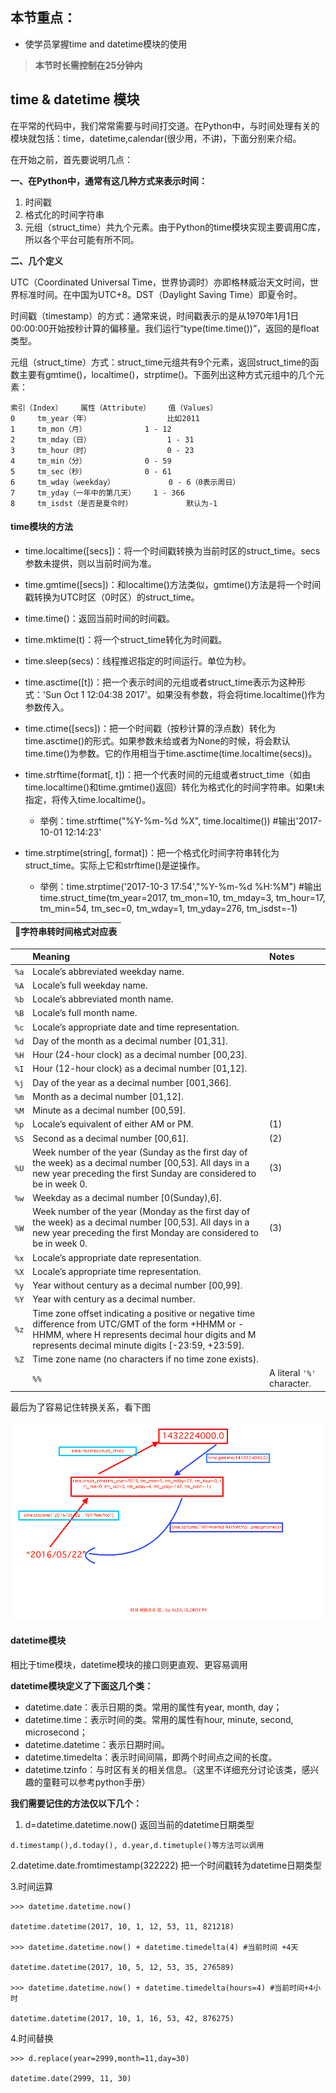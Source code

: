 ## 本节重点：

* 使学员掌握time and datetime模块的使用

> **本节时长需控制在25分钟内**

## time & datetime 模块

在平常的代码中，我们常常需要与时间打交道。在Python中，与时间处理有关的模块就包括：time，datetime,calendar\(很少用，不讲\)，下面分别来介绍。

在开始之前，首先要说明几点：

**一、在Python中，通常有这几种方式来表示时间：**

1. 时间戳 
2. 格式化的时间字符串 
3. 元组（struct\_time）共九个元素。由于Python的time模块实现主要调用C库，所以各个平台可能有所不同。

**二、几个定义**

UTC（Coordinated Universal Time，世界协调时）亦即格林威治天文时间，世界标准时间。在中国为UTC+8。DST（Daylight Saving Time）即夏令时。

时间戳（timestamp）的方式：通常来说，时间戳表示的是从1970年1月1日00:00:00开始按秒计算的偏移量。我们运行“type\(time.time\(\)\)”，返回的是float类型。

元组（struct\_time）方式：struct\_time元组共有9个元素，返回struct\_time的函数主要有gmtime\(\)，localtime\(\)，strptime\(\)。下面列出这种方式元组中的几个元素：

```
索引（Index）    属性（Attribute）    值（Values）
0     tm_year（年）                 比如2011 
1     tm_mon（月）             1 - 12
2     tm_mday（日）                 1 - 31
3     tm_hour（时）                 0 - 23
4     tm_min（分）             0 - 59
5     tm_sec（秒）             0 - 61
6     tm_wday（weekday）            0 - 6（0表示周日）
7     tm_yday（一年中的第几天）    1 - 366
8     tm_isdst（是否是夏令时）            默认为-1
```

#### time模块的方法

* time.localtime\(\[secs\]\)：将一个时间戳转换为当前时区的struct\_time。secs参数未提供，则以当前时间为准。
* time.gmtime\(\[secs\]\)：和localtime\(\)方法类似，gmtime\(\)方法是将一个时间戳转换为UTC时区（0时区）的struct\_time。
* time.time\(\)：返回当前时间的时间戳。
* time.mktime\(t\)：将一个struct\_time转化为时间戳。
* time.sleep\(secs\)：线程推迟指定的时间运行。单位为秒。
* time.asctime\(\[t\]\)：把一个表示时间的元组或者struct\_time表示为这种形式：'Sun Oct  1 12:04:38 2017'。如果没有参数，将会将time.localtime\(\)作为参数传入。
* time.ctime\(\[secs\]\)：把一个时间戳（按秒计算的浮点数）转化为time.asctime\(\)的形式。如果参数未给或者为None的时候，将会默认time.time\(\)为参数。它的作用相当于time.asctime\(time.localtime\(secs\)\)。
* time.strftime\(format\[, t\]\)：把一个代表时间的元组或者struct\_time（如由time.localtime\(\)和time.gmtime\(\)返回）转化为格式化的时间字符串。如果t未指定，将传入time.localtime\(\)。

  * 举例：time.strftime\("%Y-%m-%d %X", time.localtime\(\)\) \#输出'2017-10-01 12:14:23'

* time.strptime\(string\[, format\]\)：把一个格式化时间字符串转化为struct\_time。实际上它和strftime\(\)是逆操作。

  * 举例：time.strptime\('2017-10-3 17:54',"%Y-%m-%d %H:%M"\) \#输出 time.struct\_time\(tm\_year=2017, tm\_mon=10, tm\_mday=3, tm\_hour=17, tm\_min=54, tm\_sec=0, tm\_wday=1, tm\_yday=276, tm\_isdst=-1\) 

| 字符串转时间格式对应表 |
| :--- |


|  | Meaning | Notes |
| :--- | :--- | :--- |
| `%a` | Locale’s abbreviated weekday name. |  |
| `%A` | Locale’s full weekday name. |  |
| `%b` | Locale’s abbreviated month name. |  |
| `%B` | Locale’s full month name. |  |
| `%c` | Locale’s appropriate date and time representation. |  |
| `%d` | Day of the month as a decimal number \[01,31\]. |  |
| `%H` | Hour \(24-hour clock\) as a decimal number \[00,23\]. |  |
| `%I` | Hour \(12-hour clock\) as a decimal number \[01,12\]. |  |
| `%j` | Day of the year as a decimal number \[001,366\]. |  |
| `%m` | Month as a decimal number \[01,12\]. |  |
| `%M` | Minute as a decimal number \[00,59\]. |  |
| `%p` | Locale’s equivalent of either AM or PM. | \(1\) |
| `%S` | Second as a decimal number \[00,61\]. | \(2\) |
| `%U` | Week number of the year \(Sunday as the first day of the week\) as a decimal number \[00,53\]. All days in a new year preceding the first Sunday are considered to be in week 0. | \(3\) |
| `%w` | Weekday as a decimal number \[0\(Sunday\),6\]. |  |
| `%W` | Week number of the year \(Monday as the first day of the week\) as a decimal number \[00,53\]. All days in a new year preceding the first Monday are considered to be in week 0. | \(3\) |
| `%x` | Locale’s appropriate date representation. |  |
| `%X` | Locale’s appropriate time representation. |  |
| `%y` | Year without century as a decimal number \[00,99\]. |  |
| `%Y` | Year with century as a decimal number. |  |
| `%z` | Time zone offset indicating a positive or negative time difference from UTC/GMT of the form +HHMM or -HHMM, where H represents decimal hour digits and M represents decimal minute digits \[-23:59, +23:59\]. |  |
| `%Z` | Time zone name \(no characters if no time zone exists\). |  |
|  | `%%` | A literal `'%'` character. |

最后为了容易记住转换关系，看下图

![](/assets/chapter4/time-convert.png)

#### 

#### datetime模块

相比于time模块，datetime模块的接口则更直观、更容易调用

**datetime模块定义了下面这几个类：**

* datetime.date：表示日期的类。常用的属性有year, month, day；
* datetime.time：表示时间的类。常用的属性有hour, minute, second, microsecond；
* datetime.datetime：表示日期时间。
* datetime.timedelta：表示时间间隔，即两个时间点之间的长度。
* datetime.tzinfo：与时区有关的相关信息。（这里不详细充分讨论该类，感兴趣的童鞋可以参考python手册）

**我们需要记住的方法仅以下几个：**

1. d=datetime.datetime.now\(\)  返回当前的datetime日期类型

```
d.timestamp(),d.today(), d.year,d.timetuple()等方法可以调用
```

2.datetime.date.fromtimestamp\(322222\)  把一个时间戳转为datetime日期类型

3.时间运算

```
>>> datetime.datetime.now()

datetime.datetime(2017, 10, 1, 12, 53, 11, 821218)

>>> datetime.datetime.now() + datetime.timedelta(4) #当前时间 +4天

datetime.datetime(2017, 10, 5, 12, 53, 35, 276589)

>>> datetime.datetime.now() + datetime.timedelta(hours=4) #当前时间+4小时

datetime.datetime(2017, 10, 1, 16, 53, 42, 876275)
```

4.时间替换

```
>>> d.replace(year=2999,month=11,day=30)

datetime.date(2999, 11, 30)
```



